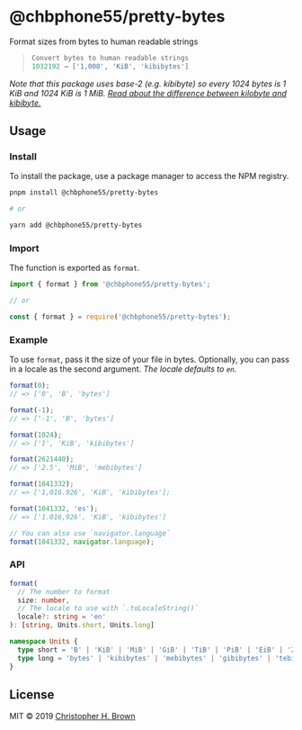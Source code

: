 # @chbphone55/pretty-bytes

Format sizes from bytes to human readable strings

> ```js
> Convert bytes to human readable strings
> 1032192 → ['1,008', 'KiB', 'kibibytes']
> ```

_Note that this package uses base-2 (e.g. kibibyte) so every 1024 bytes is 1 KiB and 1024 KiB is 1 MiB. [Read about the difference between kilobyte and kibibyte.](https://web.archive.org/web/20150324153922/https://pacoup.com/2009/05/26/kb-kb-kib-whats-up-with-that/)_

## Usage

### Install

To install the package, use a package manager to access the NPM registry.

```bash
pnpm install @chbphone55/pretty-bytes

# or

yarn add @chbphone55/pretty-bytes
```

### Import

The function is exported as `format`.

```js
import { format } from '@chbphone55/pretty-bytes';

// or

const { format } = require('@chbphone55/pretty-bytes');
```

### Example

To use `format`, pass it the size of your file in bytes. Optionally, you can pass in a locale as the second argument. _The locale defaults to `en`._

```js
format(0);
// => ['0', 'B', 'bytes']

format(-1);
// => ['-1', 'B', 'bytes']

format(1024);
// => ['1', 'KiB', 'kibibytes']

format(2621440);
// => ['2.5', 'MiB', 'mebibytes']

format(1041332);
// => ['1,016.926', 'KiB', 'kibibytes'];

format(1041332, 'es');
// => ['1.016,926', 'KiB', 'kibibytes']

// You can also use `navigator.language`
format(1041332, navigator.language);
```

### API

```ts
format(
  // The number to format
  size: number,
  // The locale to use with `.toLocaleString()`
  locale?: string = 'en'
): [string, Units.short, Units.long]

namespace Units {
  type short = 'B' | 'KiB' | 'MiB' | 'GiB' | 'TiB' | 'PiB' | 'EiB' | 'ZiB' | 'YiB';
  type long = 'bytes' | 'kibibytes' | 'mebibytes' | 'gibibytes' | 'tebibytes' | 'pebibytes' | 'exbibytes' | 'zebibytes' | 'yobibytes';
}
```

## License

MIT © 2019 [Christopher H. Brown](https://chrisbrown.netlify.com)
